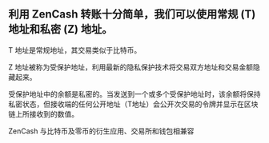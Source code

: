 ## 利用 ZenCash 转账十分简单，我们可以使用常规 (T) 地址和私密 (Z) 地址。
T 地址是常规地址，其交易类似于比特币。

Z 地址被称为受保护地址，利用最新的隐私保护技术将交易双方地址和交易金额隐藏起来。

受保护地址中的余额是私密的。当发送到一个或多个受保护地址时，该余额将保持私密状态，但接收端的任何公开地址（T地址）会公开次交易的令牌并显示在区块链上所接收到的数值。

ZenCash 与比特币及零币的衍生应用、交易所和钱包相兼容
